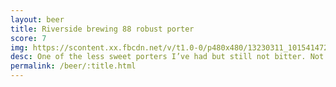 ```yaml
---
layout: beer
title: Riverside brewing 88 robust porter
score: 7
img: https://scontent.xx.fbcdn.net/v/t1.0-0/p480x480/13230311_10154147276338745_1922289556115965636_n.jpg?oh=c0e0a9e2a5c851ef66e62a7cec4e02c6&oe=58D22A61
desc: One of the less sweet porters I’ve had but still not bitter. Not my favourite
permalink: /beer/:title.html
---
```

